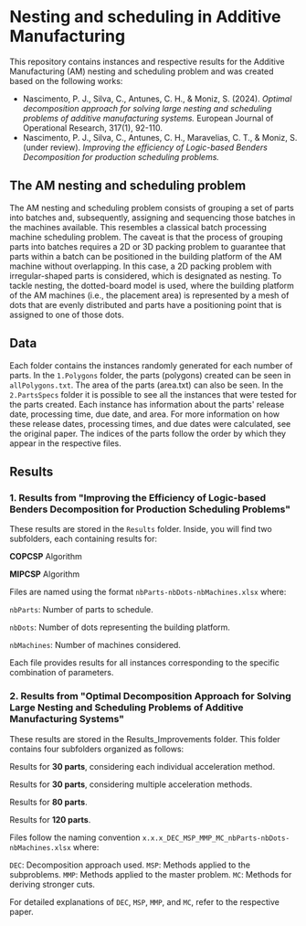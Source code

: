 # Nesting and scheduling in Additive Manufacturing
This repository contains instances and respective results for the Additive Manufacturing (AM) nesting and scheduling problem and was created based on the following works:
 - Nascimento, P. J., Silva, C., Antunes, C. H., & Moniz, S. (2024). *Optimal decomposition approach for solving large nesting and scheduling problems of additive manufacturing systems.* European Journal of Operational Research, 317(1), 92-110.
 - Nascimento, P. J., Silva, C., Antunes, C. H., Maravelias, C. T., & Moniz, S. (under review). *Improving the efficiency of Logic-based Benders Decomposition for production scheduling problems.*

## The AM nesting and scheduling problem
The AM nesting and scheduling problem consists of grouping a set of parts into batches and, subsequently, assigning and sequencing those batches in the machines available. This resembles a classical batch processing machine scheduling problem. The caveat is that the process of grouping parts into batches requires a 2D or 3D packing problem to guarantee that parts within a batch can be positioned in the building platform of the AM machine without overlapping. In this case, a 2D packing problem with irregular-shaped parts is considered, which is designated as nesting. To tackle nesting, the dotted-board model is used, where the building platform of the AM machines (i.e., the placement area) is represented by a mesh of dots that are evenly distributed and parts have a positioning point that is assigned to one of those dots.

## Data
Each folder contains the instances randomly generated for each number of parts. In the ```1.Polygons``` folder, the parts (polygons) created can be seen in ```allPolygons.txt```. The area of the parts (area.txt) can also be seen. In the ```2.PartsSpecs``` folder it is possible to see all the instances that were tested for the parts created. Each instance has information about the parts' release date, processing time, due date, and area. For more information on how these release dates, processing times, and due dates were calculated, see the original paper. The indices of the parts follow the order by which they appear in the respective files.

## Results

### 1. Results from "Improving the Efficiency of Logic-based Benders Decomposition for Production Scheduling Problems"
These results are stored in the ```Results``` folder. Inside, you will find two subfolders, each containing results for:

**COPCSP** Algorithm

**MIPCSP** Algorithm

Files are named using the format ```nbParts-nbDots-nbMachines.xlsx``` where:

```nbParts```: Number of parts to schedule.

```nbDots```: Number of dots representing the building platform.

```nbMachines```: Number of machines considered.

Each file provides results for all instances corresponding to the specific combination of parameters.

### 2. Results from "Optimal Decomposition Approach for Solving Large Nesting and Scheduling Problems of Additive Manufacturing Systems"
These results are stored in the Results_Improvements folder. This folder contains four subfolders organized as follows:

Results for **30 parts**, considering each individual acceleration method.

Results for **30 parts**, considering multiple acceleration methods.

Results for **80 parts**.

Results for **120 parts**.

Files follow the naming convention ```x.x.x_DEC_MSP_MMP_MC_nbParts-nbDots-nbMachines.xlsx``` where:

```DEC```: Decomposition approach used.
```MSP```: Methods applied to the subproblems.
```MMP```: Methods applied to the master problem.
```MC```: Methods for deriving stronger cuts.

For detailed explanations of ```DEC```, ```MSP```, ```MMP```, and ```MC```, refer to the respective paper.
